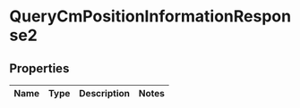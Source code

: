 

# QueryCmPositionInformationResponse2


## Properties

| Name | Type | Description | Notes |
|------------ | ------------- | ------------- | -------------|



